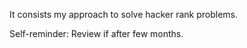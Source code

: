 It consists my approach to solve hacker rank problems.



Self-reminder: Review if after few months.
